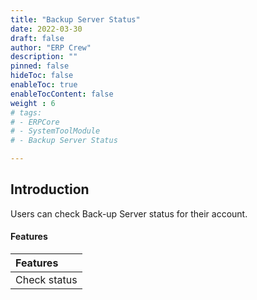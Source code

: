 ```yaml
---
title: "Backup Server Status"
date: 2022-03-30
draft: false
author: "ERP Crew"
description: ""
pinned: false
hideToc: false
enableToc: true
enableTocContent: false
weight : 6
# tags: 
# - ERPCore 
# - SystemToolModule
# - Backup Server Status

---
```


## Introduction

Users can check Back-up Server status for their account.

####  Features

|Features|   
  |:------|
  | Check status   